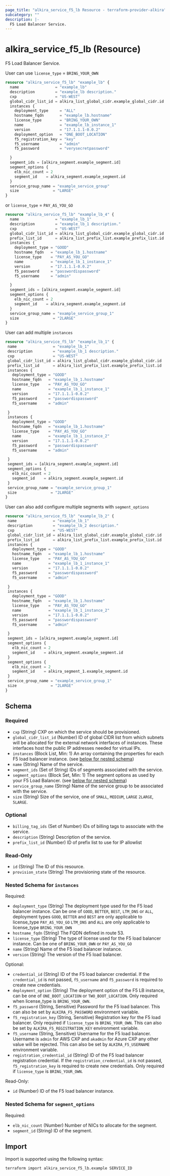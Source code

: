 ```yaml
---
page_title: "alkira_service_f5_lb Resource - terraform-provider-alkira"
subcategory: ""
description: |-
  F5 Load Balancer Service.
---
```


# alkira_service_f5_lb (Resource)

F5 Load Balancer Service.

User can use `license_type` = `BRING_YOUR_OWN`
```terraform
resource "alkira_service_f5_lb" "example_lb" {
  name                = "example_lb"
  description         = "example_lb description."
  cxp                 = "US-WEST"
  global_cidr_list_id = alkira_list_global_cidr.example_global_cidr.id
  instances {
    deployment_type     = "ALL"
    hostname_fqdn       = "example_lb.hostname"
    license_type        = "BRING_YOUR_OWN"
    name                = "example_lb_instance_1"
    version             = "17.1.1.1-0.0.2"
    deployment_option   = "ONE_BOOT_LOCATION"
    f5_registration_key = "key"
    f5_username         = "admin"
    f5_password         = "verysecretpassword"

  }
  segment_ids = [alkira_segment.example_segment.id]
  segment_options {
    elb_nic_count = 2
    segment_id    = alkira_segment.example_segment.id
  }
  service_group_name = "example_service_group"
  size               = "LARGE"
}
```
or `license_type` = `PAY_AS_YOU_GO`
```terraform
resource "alkira_service_f5_lb" "example_lb_4" {
  name                = "example_lb_1"
  description         = "example_lb_1 description."
  cxp                 = "US-WEST"
  global_cidr_list_id = alkira_list_global_cidr.example_global_cidr.id
  prefix_list_id      = alkira_list_prefix_list.example_prefix_list.id
  instances {
    deployment_type = "GOOD"
    hostname_fqdn   = "example_lb_1.hostname"
    license_type    = "PAY_AS_YOU_GO"
    name            = "example_lb_1_instance_1"
    version         = "17.1.1.1-0.0.2"
    f5_password     = "passwordispassword"
    f5_username     = "admin"

  }
  segment_ids = [alkira_segment.example_segment.id]
  segment_options {
    elb_nic_count = 2
    segment_id    = alkira_segment.example_segment.id
  }
  service_group_name = "example_service_group_1"
  size               = "2LARGE"
}
``` 
 User can add multiple `instances` 
 ```terraform
resource "alkira_service_f5_lb" "example_lb_1" {
  name                = "example_lb_1"
  description         = "example_lb_1 description."
  cxp                 = "US-WEST"
  global_cidr_list_id = alkira_list_global_cidr.example_global_cidr.id
  prefix_list_id      = alkira_list_prefix_list.example_prefix_list.id
  instances {
    deployment_type = "GOOD"
    hostname_fqdn   = "example_lb_1.hostname"
    license_type    = "PAY_AS_YOU_GO"
    name            = "example_lb_1_instance_1"
    version         = "17.1.1.1-0.0.2"
    f5_password     = "passwordispassword"
    f5_username     = "admin"

  }
  instances {
    deployment_type = "GOOD"
    hostname_fqdn   = "example_lb_1.hostname"
    license_type    = "PAY_AS_YOU_GO"
    name            = "example_lb_1_instance_2"
    version         = "17.1.1.1-0.0.2"
    f5_password     = "passwordispassword"
    f5_username     = "admin"

  }
  segment_ids = [alkira_segment.example_segment.id]
  segment_options {
    elb_nic_count = 2
    segment_id    = alkira_segment.example_segment.id
  }
  service_group_name = "example_service_group_1"
  size               = "2LARGE"
}
```
 User can also add configure multiple segments with `segment_options`
 ```terraform
resource "alkira_service_f5_lb" "example_lb_2" {
  name                = "example_lb_1"
  description         = "example_lb_2 description."
  cxp                 = "US-WEST"
  global_cidr_list_id = alkira_list_global_cidr.example_global_cidr.id
  prefix_list_id      = alkira_list_prefix_list.example_prefix_list.id
  instances {
    deployment_type = "GOOD"
    hostname_fqdn   = "example_lb_1.hostname"
    license_type    = "PAY_AS_YOU_GO"
    name            = "example_lb_1_instance_1"
    version         = "17.1.1.1-0.0.2"
    f5_password     = "passwordispassword"
    f5_username     = "admin"

  }
  instances {
    deployment_type = "GOOD"
    hostname_fqdn   = "example_lb_1.hostname"
    license_type    = "PAY_AS_YOU_GO"
    name            = "example_lb_1_instance_2"
    version         = "17.1.1.1-0.0.2"
    f5_password     = "passwordispassword"
    f5_username     = "admin"

  }
  segment_ids = [alkira_segment.example_segment.id]
  segment_options {
    elb_nic_count = 2
    segment_id    = alkira_segment.example_segment.id
  }
  segment_options {
    elb_nic_count = 2
    segment_id    = alkira_segment_1.example_segment.id
  }
  service_group_name = "example_service_group_1"
  size               = "2LARGE"
}
```
<!-- schema generated by tfplugindocs -->
## Schema

### Required

- `cxp` (String) CXP on which the service should be provisioned.
- `global_cidr_list_id` (Number) ID of global CIDR list from which subnets will be allocated for the external network interfaces of instances. These interfaces host the public IP addresses needed for virtual IPs.
- `instances` (Block List, Min: 1) An array containing the properties for each F5 load balancer instance. (see [below for nested schema](#nestedblock--instances))
- `name` (String) Name of the service.
- `segment_ids` (Set of String) IDs of segments associated with the service.
- `segment_options` (Block Set, Min: 1) The segment options as used by your F5 Load Balancer. (see [below for nested schema](#nestedblock--segment_options))
- `service_group_name` (String) Name of the service group to be associated with the service.
- `size` (String) Size of the service, one of `SMALL`, `MEDIUM`, `LARGE` `2LARGE`, `5LARGE`.

### Optional

- `billing_tag_ids` (Set of Number) IDs of billing tags to associate with the service.
- `description` (String) Description of the service.
- `prefix_list_id` (Number) ID of prefix list to use for IP allowlist

### Read-Only

- `id` (String) The ID of this resource.
- `provision_state` (String) The provisioning state of the resource.

<a id="nestedblock--instances"></a>
### Nested Schema for `instances`

Required:

- `deployment_type` (String) The deployment type used for the F5 load balancer instance. Can be one of `GOOD`, `BETTER`, `BEST`, `LTM_DNS` or `ALL`, deployment types `GOOD`, `BETTER` and `BEST` are only applicable to license_type `PAY_AS_YOU_GO` `LTM_DNS` and `ALL` are only applicable to license_type `BRING_YOUR_OWN`
- `hostname_fqdn` (String) The FQDN defined in route 53.
- `license_type` (String) The type of license used for the F5 load balancer instance. Can be one of `BRING_YOUR_OWN` or `PAY_AS_YOU_GO`
- `name` (String) Name of the F5 load balancer instance.
- `version` (String) The version of the F5 load balancer.

Optional:

- `credential_id` (String) ID of the F5 load balancer credential. If the `credential_id` is not passed, `f5_username` and `f5_password` is required to create new credentials.
- `deployment_option` (String) The deployment option of the F5 LB instance, can be one of `ONE_BOOT_LOCATION` or `TWO_BOOT_LOCATION`. Only required when license_type is `BRING_YOUR_OWN`.
- `f5_password` (String, Sensitive) Password for the F5 load balancer. This can also be set by `ALKIRA_F5_PASSWORD` environment variable.
- `f5_registration_key` (String, Sensitive) Registration key for the F5 load balancer. Only required if `license_type` is `BRING_YOUR_OWN`. This can also be set by `ALKIRA_F5_REGISTRATION_KEY` environment variable.
- `f5_username` (String, Sensitive) Username for the F5 load balancer. Username is `admin` for AWS CXP and `akadmin`  for Azure CXP any other value will be rejected. This can also be set by `ALKIRA_F5_USERNAME` environment variable.
- `registration_credential_id` (String) ID of the F5 load balancer registration credential. If the `registration_credential_id` is not passed, `f5_registration_key` is required to create new credentials. Only required if `license_type` is `BRING_YOUR_OWN`.

Read-Only:

- `id` (Number) ID of the F5 load balancer instance.


<a id="nestedblock--segment_options"></a>
### Nested Schema for `segment_options`

Required:

- `elb_nic_count` (Number) Number of NICs to allocate for the segment.
- `segment_id` (String) ID of the segment.

## Import

Import is supported using the following syntax:

```shell
terraform import alkira_service_f5_lb.example SERVICE_ID
```
